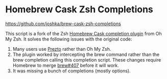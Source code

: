 # Homebrew Cask Zsh Completions

https://github.com/joshka/brew-cask-zsh-completions

This script is a fork of the Zsh [Homebrew Cask completion plugin](https://github.com/robbyrussell/oh-my-zsh/blob/master/plugins/brew-cask/brew-cask.plugin.zsh)
from Oh My Zsh. It solves the following issues with the original code:

1. Many users use [Prezto](https://github.com/sorin-ionescu/prezto) rather than
Oh My Zsh.
2. The plugin worked by intercepting the brew command rather than the brew
completion calling this completion script. These changes require Homebrew to
merge [brew#407](https://github.com/Homebrew/brew/pull/407) before it will work.
3. It was missing a bunch of completions (mostly options).
